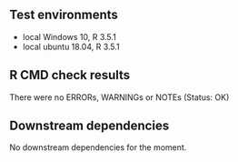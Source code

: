 ## Test environments
* local Windows 10, R 3.5.1
* local ubuntu 18.04, R 3.5.1

## R CMD check results
There were no ERRORs, WARNINGs or NOTEs (Status: OK)

## Downstream dependencies
No downstream dependencies for the moment.

